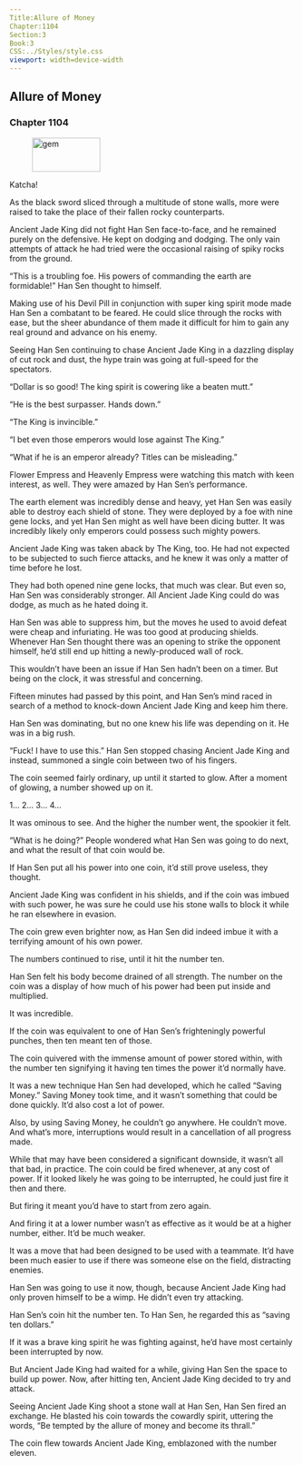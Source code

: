 ```yaml
---
Title:Allure of Money 
Chapter:1104 
Section:3 
Book:3 
CSS:../Styles/style.css 
viewport: width=device-width
---
```

  
## Allure of Money
### Chapter 1104
  
<figure>
	<img src="../Images/gem.gif" alt="gem" id="gem" width="120" height="60" />
</figure>
  

  
Katcha!

As the black sword sliced through a multitude of stone walls, more were raised to take the place of their fallen rocky counterparts.

Ancient Jade King did not fight Han Sen face-to-face, and he remained purely on the defensive. He kept on dodging and dodging. The only vain attempts of attack he had tried were the occasional raising of spiky rocks from the ground.

“This is a troubling foe. His powers of commanding the earth are formidable!” Han Sen thought to himself.

Making use of his Devil Pill in conjunction with super king spirit mode made Han Sen a combatant to be feared. He could slice through the rocks with ease, but the sheer abundance of them made it difficult for him to gain any real ground and advance on his enemy.

Seeing Han Sen continuing to chase Ancient Jade King in a dazzling display of cut rock and dust, the hype train was going at full-speed for the spectators.

“Dollar is so good! The king spirit is cowering like a beaten mutt.”

“He is the best surpasser. Hands down.”

“The King is invincible.”

“I bet even those emperors would lose against The King.”

“What if he is an emperor already? Titles can be misleading.”

Flower Empress and Heavenly Empress were watching this match with keen interest, as well. They were amazed by Han Sen’s performance.

The earth element was incredibly dense and heavy, yet Han Sen was easily able to destroy each shield of stone. They were deployed by a foe with nine gene locks, and yet Han Sen might as well have been dicing butter. It was incredibly likely only emperors could possess such mighty powers.

Ancient Jade King was taken aback by The King, too. He had not expected to be subjected to such fierce attacks, and he knew it was only a matter of time before he lost.

They had both opened nine gene locks, that much was clear. But even so, Han Sen was considerably stronger. All Ancient Jade King could do was dodge, as much as he hated doing it.

Han Sen was able to suppress him, but the moves he used to avoid defeat were cheap and infuriating. He was too good at producing shields. Whenever Han Sen thought there was an opening to strike the opponent himself, he’d still end up hitting a newly-produced wall of rock.

This wouldn’t have been an issue if Han Sen hadn’t been on a timer. But being on the clock, it was stressful and concerning.

Fifteen minutes had passed by this point, and Han Sen’s mind raced in search of a method to knock-down Ancient Jade King and keep him there.

Han Sen was dominating, but no one knew his life was depending on it. He was in a big rush.

“Fuck! I have to use this.” Han Sen stopped chasing Ancient Jade King and instead, summoned a single coin between two of his fingers.

The coin seemed fairly ordinary, up until it started to glow. After a moment of glowing, a number showed up on it.

1… 2… 3… 4…

It was ominous to see. And the higher the number went, the spookier it felt.

“What is he doing?” People wondered what Han Sen was going to do next, and what the result of that coin would be.

If Han Sen put all his power into one coin, it’d still prove useless, they thought.

Ancient Jade King was confident in his shields, and if the coin was imbued with such power, he was sure he could use his stone walls to block it while he ran elsewhere in evasion.

The coin grew even brighter now, as Han Sen did indeed imbue it with a terrifying amount of his own power.

The numbers continued to rise, until it hit the number ten.

Han Sen felt his body become drained of all strength. The number on the coin was a display of how much of his power had been put inside and multiplied.

It was incredible.

If the coin was equivalent to one of Han Sen’s frighteningly powerful punches, then ten meant ten of those.

The coin quivered with the immense amount of power stored within, with the number ten signifying it having ten times the power it’d normally have.

It was a new technique Han Sen had developed, which he called “Saving Money.” Saving Money took time, and it wasn’t something that could be done quickly. It’d also cost a lot of power.

Also, by using Saving Money, he couldn’t go anywhere. He couldn’t move. And what’s more, interruptions would result in a cancellation of all progress made.

While that may have been considered a significant downside, it wasn’t all that bad, in practice. The coin could be fired whenever, at any cost of power. If it looked likely he was going to be interrupted, he could just fire it then and there.

But firing it meant you’d have to start from zero again.

And firing it at a lower number wasn’t as effective as it would be at a higher number, either. It’d be much weaker.

It was a move that had been designed to be used with a teammate. It’d have been much easier to use if there was someone else on the field, distracting enemies.

Han Sen was going to use it now, though, because Ancient Jade King had only proven himself to be a wimp. He didn’t even try attacking.

Han Sen’s coin hit the number ten. To Han Sen, he regarded this as “saving ten dollars.”

If it was a brave king spirit he was fighting against, he’d have most certainly been interrupted by now.

But Ancient Jade King had waited for a while, giving Han Sen the space to build up power. Now, after hitting ten, Ancient Jade King decided to try and attack.

Seeing Ancient Jade King shoot a stone wall at Han Sen, Han Sen fired an exchange. He blasted his coin towards the cowardly spirit, uttering the words, “Be tempted by the allure of money and become its thrall.”

The coin flew towards Ancient Jade King, emblazoned with the number eleven.